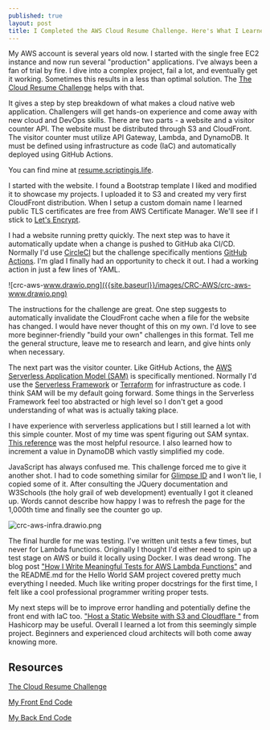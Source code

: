 ```yaml
---
published: true
layout: post
title: I Completed the AWS Cloud Resume Challenge. Here's What I Learned.
---
```


My AWS account is several years old now. I started with the single free EC2 instance and now run several "production" applications. I've always been a fan of trial by fire. I dive into a complex project, fail a lot, and eventually get it working. Sometimes this results in a less than optimal solution. The [The Cloud Resume Challenge](https://cloudresumechallenge.dev/) helps with that.

It gives a step by step breakdown of what makes a cloud native web application. Challengers will get hands-on experience and come away with new cloud and DevOps skills. There are two parts - a website and a visitor counter API. The website must be distributed through S3 and CloudFront. The visitor counter must utilize API Gateway, Lambda, and DynamoDB. It must be defined using infrastructure as code (IaC) and automatically deployed using GitHub Actions.

You can find mine at [resume.scriptingis.life](https://resume.scriptingis.life).

I started with the website. I found a Bootstrap template I liked and modified it to showcase my projects. I uploaded it to S3 and created my very first CloudFront distribution. When I setup a custom domain name I learned public TLS certificates are free from AWS Certificate Manager. We'll see if I stick to [Let's Encrypt](https://letsencrypt.org/).

I had a website running pretty quickly. The next step was to have it automatically update when a change is pushed to GitHub aka CI/CD. Normally I'd use [CircleCI](https://circleci.com/) but the challenge specifically mentions [GitHub Actions](https://github.com/features/actions). I'm glad I finally had an opportunity to check it out. I had a working action in just a few lines of YAML.

![crc-aws-www.drawio.png]({{site.baseurl}}/images/CRC-AWS/crc-aws-www.drawio.png)

The instructions for the challenge are great. One step suggests to automatically invalidate the CloudFront cache when a file for the website has changed. I would have never thought of this on my own. I'd love to see more beginner-friendly "build your own" challenges in this format. Tell me the general structure, leave me to research and learn, and give hints only when necessary.

The next part was the visitor counter. Like GitHub Actions, the [AWS Serverless Application Model (SAM)](https://aws.amazon.com/serverless/sam/) is specifically mentioned. Normally I'd use the [Serverless Framework](https://www.serverless.com/) or [Terraform](https://www.terraform.io/) for infrastructure as code. I think SAM will be my default going forward. Some things in the Serverless Framework feel too abstracted or high level so I don't get a good understanding of what was is actually taking place.

I have experience with serverless applications but I still learned a lot with this simple counter. Most of my time was spent figuring out SAM syntax. [This reference](https://docs.aws.amazon.com/serverless-application-model/latest/developerguide/sam-specification-resources-and-properties.html) was the most helpful resource. I also learned how to increment a value in DynamoDB which vastly simplified my code. 

JavaScript has always confused me. This challenge forced me to give it another shot. I had to code something similar for [Glimpse ID](https://glimpseid.com/) and I won't lie, I copied some of it. After consulting the JQuery documentation and W3Schools (the holy grail of web development) eventually I got it cleaned up. Words cannot describe how happy I was to refresh the page for the 1,000th time and finally see the counter go up.

![crc-aws-infra.drawio.png]({{site.baseurl}}/images/CRC-AWS/crc-aws-infra.drawio.png)

The final hurdle for me was testing. I've written unit tests a few times, but never for Lambda functions. Originally I thought I'd either need to spin up a test stage on AWS or build it locally using Docker. I was dead wrong. The blog post ["How I Write Meaningful Tests for AWS Lambda Functions"](https://towardsdatascience.com/how-i-write-meaningful-tests-for-aws-lambda-functions-f009f0a9c587) and the README.md for the Hello World SAM project covered pretty much everything I needed. Much like writing proper docstrings for the first time, I felt like a cool professional programmer writing proper tests.

My next steps will be to improve error handling and potentially define the front end with IaC too. ["Host a Static Website with S3 and Cloudflare
"](https://learn.hashicorp.com/tutorials/terraform/cloudflare-static-website?in=onboarding/tfcb-week-4) from Hashicorp may be useful. Overall I learned a lot from this seemingly simple project. Beginners and experienced cloud architects will both come away knowing more.

## Resources
[The Cloud Resume Challenge](https://cloudresumechallenge.dev/)

[My Front End Code](https://github.com/scriptingislife/crc-aws-www)

[My Back End Code](https://github.com/scriptingislife/crc-aws-infra)
